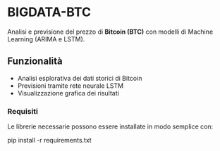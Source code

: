 # BIGDATA-BTC 
Analisi e previsione del prezzo di **Bitcoin (BTC)** con modelli di Machine Learning (ARIMA e LSTM).

## Funzionalità
- Analisi esplorativa dei dati storici di Bitcoin    
- Previsioni tramite rete neurale LSTM  
- Visualizzazione grafica dei risultati  

### Requisiti
Le librerie necessarie possono essere installate in modo semplice  con:

pip install -r requirements.txt

